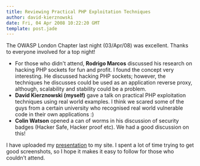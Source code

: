 ```yaml
---
title: Reviewing Practical PHP Exploitation Techniques 
author: david-kierznowski
date: Fri, 04 Apr 2008 10:22:20 GMT
template: post.jade
---
```


The OWASP London Chapter last night (03/Apr/08) was excellent. Thanks to everyone involved for a top night!

* For those who didn't attend, **Rodrigo Marcos** discussed his research on hacking PHP sockets for fun and profit. I found the concept very interesting. He discussed hacking PHP sockets; however, the techniques he discusses could be used as an application reverse proxy, although, scalability and stability could be a problem.
* **David Kierznowski (myself)** gave a talk on practical PHP exploitation techniques using real world examples. I think we scared some of the guys from a certain university who recognised real world vulnerable code in their own applications :)
* **Colin Watson** opened a can of worms in his discussion of security badges (Hacker Safe, Hacker proof etc). We had a good discussion on this!

I have uploaded my [presentation](/files/2008/04/php-code-analysis-real-world-examples.pdf) to my site. I spent a lot of time trying to get good screenshots, so I hope it makes it easy to follow for those who couldn't attend.
